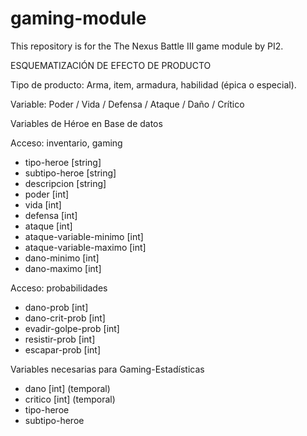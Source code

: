 # gaming-module
This repository is for the The Nexus Battle III game module by PI2.

ESQUEMATIZACIÓN DE EFECTO DE PRODUCTO

Tipo de producto: Arma, item, armadura, habilidad (épica o especial). 

Variable: Poder / Vida / Defensa / Ataque / Daño / Crítico 

Variables de Héroe en Base de datos

Acceso: inventario, gaming
- tipo-heroe [string]
- subtipo-heroe [string]
- descripcion [string]
- poder [int]
- vida [int]
- defensa [int]
- ataque [int]
- ataque-variable-minimo [int]
- ataque-variable-maximo [int]
- dano-minimo [int]
- dano-maximo [int]
 
Acceso: probabilidades 
- dano-prob [int]
- dano-crit-prob [int]
- evadir-golpe-prob [int]
- resistir-prob [int]
- escapar-prob [int]

Variables necesarias para Gaming-Estadísticas
- dano [int] (temporal)
- critico [int] (temporal)
- tipo-heroe
- subtipo-heroe 
